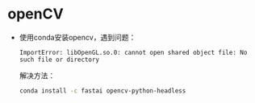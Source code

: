 # openCV

- 使用conda安装opencv，遇到问题：

  ```
  ImportError: libOpenGL.so.0: cannot open shared object file: No such file or directory
  ```

  解决方法：

  ```sh
  conda install -c fastai opencv-python-headless
  ```

  